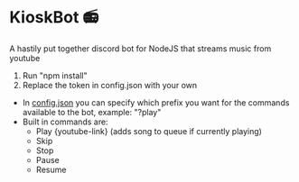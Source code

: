 # KioskBot 📻
A hastily put together discord bot for NodeJS that streams music from youtube

1. Run "npm install"
2. Replace the token in config.json with your own

- In [config.json](config.json) you can specify which prefix you want for the commands available to the bot, example: "?play"
- Built in commands are:
  - Play {youtube-link} (adds song to queue if currently playing)
  - Skip
  - Stop
  - Pause
  - Resume
